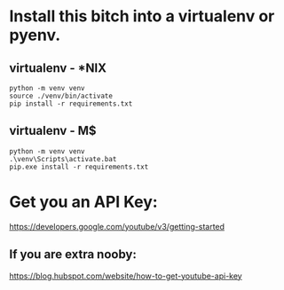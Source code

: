 # Install this bitch into a virtualenv or pyenv. 

## virtualenv - *NIX
```
python -m venv venv
source ./venv/bin/activate
pip install -r requirements.txt
```

## virtualenv - M$
```
python -m venv venv
.\venv\Scripts\activate.bat
pip.exe install -r requirements.txt
```

# Get you an API Key:
https://developers.google.com/youtube/v3/getting-started

## If you are extra nooby:
https://blog.hubspot.com/website/how-to-get-youtube-api-key